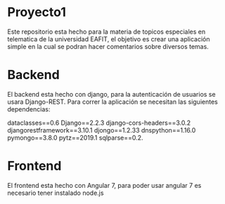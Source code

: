 # Proyecto1

Este repositorio esta hecho para la materia de topicos especiales en telematica de la universidad EAFIT, el objetivo es crear una aplicación 
simple en la cual se podran hacer comentarios sobre diversos temas.

# Backend

El backend esta hecho con django, para la autenticación de usuarios se usara Django-REST.
Para correr la aplicación se necesitan las siguientes dependencias:

dataclasses==0.6
Django==2.2.3
django-cors-headers==3.0.2
djangorestframework==3.10.1
djongo==1.2.33
dnspython==1.16.0
pymongo==3.8.0
pytz==2019.1
sqlparse==0.2.

# Frontend

El frontend esta hecho con Angular 7, para poder usar angular 7 es necesario tener instalado node.js